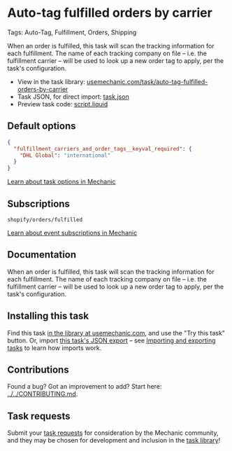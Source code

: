 # Auto-tag fulfilled orders by carrier

Tags: Auto-Tag, Fulfillment, Orders, Shipping

When an order is fulfilled, this task will scan the tracking information for each fulfillment. The name of each tracking company on file – i.e. the fulfillment carrier – will be used to look up a new order tag to apply, per the task's configuration.

* View in the task library: [usemechanic.com/task/auto-tag-fulfilled-orders-by-carrier](https://usemechanic.com/task/auto-tag-fulfilled-orders-by-carrier)
* Task JSON, for direct import: [task.json](../../tasks/auto-tag-fulfilled-orders-by-carrier.json)
* Preview task code: [script.liquid](./script.liquid)

## Default options

```json
{
  "fulfillment_carriers_and_order_tags__keyval_required": {
    "DHL Global": "international"
  }
}
```

[Learn about task options in Mechanic](https://docs.usemechanic.com/article/471-task-options)

## Subscriptions

```liquid
shopify/orders/fulfilled
```

[Learn about event subscriptions in Mechanic](https://docs.usemechanic.com/article/408-subscriptions)

## Documentation

When an order is fulfilled, this task will scan the tracking information for each fulfillment. The name of each tracking company on file – i.e. the fulfillment carrier – will be used to look up a new order tag to apply, per the task's configuration.

## Installing this task

Find this task [in the library at usemechanic.com](https://usemechanic.com/task/auto-tag-fulfilled-orders-by-carrier), and use the "Try this task" button. Or, import [this task's JSON export](../../tasks/auto-tag-fulfilled-orders-by-carrier.json) – see [Importing and exporting tasks](https://docs.usemechanic.com/article/505-importing-and-exporting-tasks) to learn how imports work.

## Contributions

Found a bug? Got an improvement to add? Start here: [../../CONTRIBUTING.md](../../CONTRIBUTING.md).

## Task requests

Submit your [task requests](https://mechanic.canny.io/task-requests) for consideration by the Mechanic community, and they may be chosen for development and inclusion in the [task library](https://tasks.mechanic.dev/)!
